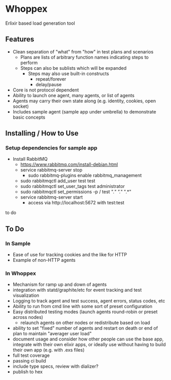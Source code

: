 # Whoppex

Erlixir based load generation tool

## Features

* Clean separation of "what" from "how" in test plans and scenarios
  * Plans are lists of arbitrary function names indicating steps to perform
  * Steps can also be sublists which will be expanded
	* Steps may also use built-in constructs
		* repeat/forever
		* delay/pause
* Core is not protocol dependent
* Ability to launch one agent, many agents, or list of agents
* Agents may carry their own state along (e.g. identity, cookies, open socket)
* Includes sample agent (sample app under umbrella) to demonstrate basic concepts

## Installing / How to Use

### Setup dependencies for sample app
* Install RabbitMQ
  * https://www.rabbitmq.com/install-debian.html
  * service rabbitmq-server stop
	* sudo rabbitmq-plugins enable rabbitmq_management
  * sudo rabbitmqctl add_user test test
  * sudo rabbitmqctl set_user_tags test administrator
  * sudo rabbitmqctl set_permissions -p / test ".*" ".*" ".*"
  * service rabbitmq-server start
	* access via http://localhost:5672 with test:test

to do

## To Do

### In Sample
- Ease of use for tracking cookies and the like for HTTP
- Example of non-HTTP agents

### In Whoppex
- Mechanism for ramp up and down of agents
- integration with statd/graphite/etc for event tracking and test visualization
- Logging to track agent and test success, agent errors, status codes, etc
- Ability to run from cmd line with some sort of preset configuration
- Easy distributed testing modes (launch agents round-robin or preset across nodes)
	- relaunch agents on other nodes or redistribute based on load
- ability to set "fixed" number of agents and restart on death or end of plan to maintain "averager user load"
- document usage and consider how other people can use the base app, integrate with their own
    elixir apps, or ideally use without having to build their own app (e.g. with .exs files)
- full test coverage
- passing ci build
- include type specs, review with dializer?
- publish to hex

